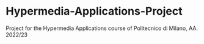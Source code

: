 # Hypermedia-Applications-Project
Project for the Hypermedia Applications course of Politecnico di Milano, AA. 2022/23
